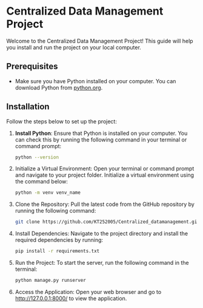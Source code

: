 # Centralized Data Management Project

Welcome to the Centralized Data Management Project! This guide will help you install and run the project on your local computer.

## Prerequisites

- Make sure you have Python installed on your computer. You can download Python from [python.org](https://www.python.org/downloads/).

## Installation

Follow the steps below to set up the project:

1. **Install Python**: Ensure that Python is installed on your computer. You can check this by running the following command in your terminal or command prompt:

   ```sh
   python --version
2. Initialize a Virtual Environment: Open your terminal or command prompt and navigate to your project folder. Initialize a virtual environment using the command below:
   ```sh
   python -m venv venv_name
3. Clone the Repository: Pull the latest code from the GitHub repository by running the following command:
    ```sh
    git clone https://github.com/KT252005/Centralized_datamanagement.git
4. Install Dependencies: Navigate to the project directory and install the required dependencies by running:
    ```sh
    pip install -r requirements.txt
5. Run the Project: To start the server, run the following command in the terminal:
   ```sh
   python manage.py runserver
6.  Access the Application: Open your web browser and go to http://127.0.0.1:8000/ to view the application.
